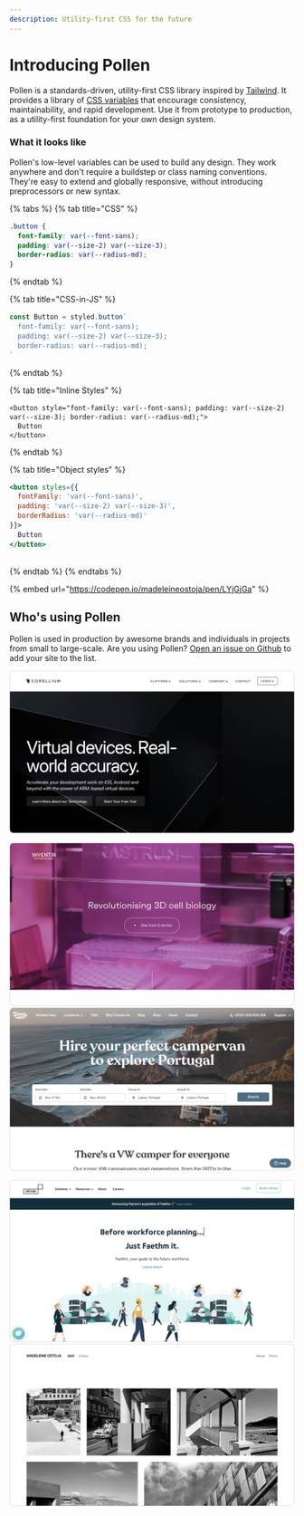 ```yaml
---
description: Utility-first CSS for the future
---
```


# Introducing Pollen

Pollen is a standards-driven, utility-first CSS library inspired by [Tailwind](https://tailwindcss.com). It provides a library of [CSS variables](https://developer.mozilla.org/en-US/docs/Web/CSS/--\*) that encourage consistency, maintainability, and rapid development. Use it from prototype to production, as a utility-first foundation for your own design system.

### What it looks like

Pollen's low-level variables can be used to build any design. They work anywhere and don't require a buildstep or class naming conventions. They're easy to extend and globally responsive, without introducing preprocessors or new syntax.


{% tabs %}
{% tab title="CSS" %}
```css
.button {
  font-family: var(--font-sans);
  padding: var(--size-2) var(--size-3);
  border-radius: var(--radius-md);
}
```
{% endtab %}

{% tab title="CSS-in-JS" %}
```jsx
const Button = styled.button`
  font-family: var(--font-sans);
  padding: var(--size-2) var(--size-3);
  border-radius: var(--radius-md);
`
```
{% endtab %}

{% tab title="Inline Styles" %}
```markup
<button style="font-family: var(--font-sans); padding: var(--size-2) var(--size-3); border-radius: var(--radius-md);">
  Button
</button>
```
{% endtab %}

{% tab title="Object styles" %}
```jsx
<button styles={{ 
  fontFamily: 'var(--font-sans)',
  padding: 'var(--size-2) var(--size-3)',
  borderRadius: 'var(--radius-md)'
}}>
  Button
</button>
  
```
{% endtab %}
{% endtabs %}

{% embed url="https://codepen.io/madeleineostoja/pen/LYjGjGa" %}

## Who's using Pollen

Pollen is used in production by awesome brands and individuals in projects from small to large-scale. Are you using Pollen? [Open an issue on Github](https://github.com/peppercornstudio/pollen/issues/new) to add your site to the list.

![Corellium](.gitbook/assets/corellium.png)

![Inventia](.gitbook/assets/inventia.png) ![Siesta Campers](.gitbook/assets/siestacampers.png)

![Faethm](.gitbook/assets/faethm.png) ![Madeleine Ostoja](.gitbook/assets/madeleineostoja.png)
